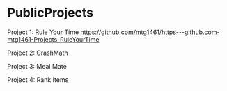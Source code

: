 # PublicProjects

Project 1: Rule Your Time
https://github.com/mtg1461/https---github.com-mtg1461-Projects-RuleYourTime

Project 2: CrashMath

Project 3: Meal Mate

Project 4: Rank Items
